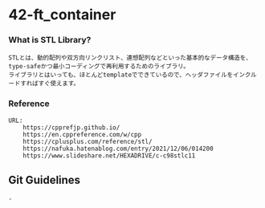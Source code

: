 # 42-ft_container
### What is STL Library?
	STLとは、動的配列や双方向リンクリスト、連想配列などといった基本的なデータ構造を、type-safeかつ最小コーディングで再利用するためのライブラリ。
	ライブラリとはいっても、ほとんどtemplateでできているので、ヘッダファイルをインクルードすればすぐ使えます。

### Reference
	URL: 
		https://cpprefjp.github.io/
		https://en.cppreference.com/w/cpp
		https://cplusplus.com/reference/stl/
		https://nafuka.hatenablog.com/entry/2021/12/06/014200
		https://www.slideshare.net/HEXADRIVE/c-c98stlc11

## Git Guidelines
	- 
